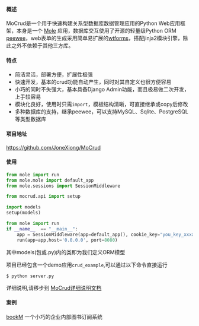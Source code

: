 #### <i class="icon-file"></i> 概述
MoCrud是一个用于快速构建关系型数据库数据管理应用的Python Web应用框架，本身是一个 [Mole](https://github.com/JoneXiong/Mole) 应用，数据库交互使用了开源的轻量级Python ORM [peewee](https://github.com/coleifer/peewee)，web表单的生成采用简单易扩展的[wtforms](https://github.com/wtforms/wtforms)，搭配jinja2模块引擎，除此之外不依赖于其他三方库。

#### <i class="icon-pencil"></i> 特点

- 简洁灵活，部署方便，扩展性极强
- 快速开发，基本的crud功能自动产生，同时对其自定义也很方便容易
- 小巧的同时不失强大，基本具备Django Admin功能，而且极易做二次开发，上手较容易
- 模块化良好，使用时只需`import`，模板结构清晰，可直接继承或copy后修改
- 多种数据库的支持，继承peewee，可以支持MySQL、Sqlite、PostgreSQL等类型数据库

#### 项目地址
<https://github.com/JoneXiong/MoCrud>

#### <i class="icon-hdd"></i> 使用
```python
from mole import run
from mole.mole import default_app
from mole.sessions import SessionMiddleware

from mocrud.api import setup

import models
setup(models)

from mole import run
if __name__  == "__main__":
	app = SessionMiddleware(app=default_app(), cookie_key="you_key_xxxxx")
    run(app=app,host='0.0.0.0', port=8080)
```
其中models(包或.py)内的类即为我们定义ORM模型

项目已经包含一个demo应用`crud_example`,可以通过以下命令直接运行
```
$ python server.py
```


详细说明,请移步到 [MoCrud详细说明文档](/blog/2014/12/22/mocrud_detail.html)

#### <i class="icon-folder-open"></i> 案例
[bookM](http://git.oschina.net/jone/bookM) 一个小巧的企业内部图书订阅系统
